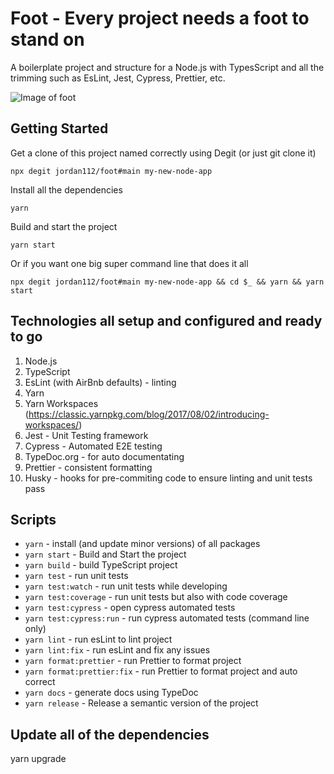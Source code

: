 # Foot - Every project needs a foot to stand on

A boilerplate project and structure for a Node.js with TypesScript and all the trimming such as EsLint, Jest, Cypress, Prettier, etc.

![Image of foot](https://encrypted-tbn0.gstatic.com/images?q=tbn:ANd9GcRPwxY9RAzNdV7Bt6DQk8BBuLgW-iyQ-gmr4g&usqp=CAU)

## Getting Started

Get a clone of this project named correctly using Degit (or just git clone it)

    npx degit jordan112/foot#main my-new-node-app

Install all the dependencies

    yarn

Build and start the project

    yarn start

Or if you want one big super command line that does it all

    npx degit jordan112/foot#main my-new-node-app && cd $_ && yarn && yarn start

## Technologies all setup and configured and ready to go

1. Node.js
1. TypeScript
1. EsLint (with AirBnb defaults) - linting
1. Yarn
1. Yarn Workspaces (https://classic.yarnpkg.com/blog/2017/08/02/introducing-workspaces/)
1. Jest - Unit Testing framework
1. Cypress - Automated E2E testing
1. TypeDoc.org - for auto documentating
1. Prettier - consistent formatting
1. Husky - hooks for pre-commiting code to ensure linting and unit tests pass

## Scripts

- `yarn` - install (and update minor versions) of all packages
- `yarn start` - Build and Start the project
- `yarn build` - build TypeScript project
- `yarn test` - run unit tests
- `yarn test:watch` - run unit tests while developing
- `yarn test:coverage` - run unit tests but also with code coverage
- `yarn test:cypress` - open cypress automated tests
- `yarn test:cypress:run` - run cypress automated tests (command line only)
- `yarn lint` - run esLint to lint project
- `yarn lint:fix` - run esLint and fix any issues
- `yarn format:prettier` - run Prettier to format project
- `yarn format:prettier:fix` - run Prettier to format project and auto correct
- `yarn docs` - generate docs using TypeDoc
- `yarn release` - Release a semantic version of the project

## Update all of the dependencies

yarn upgrade
